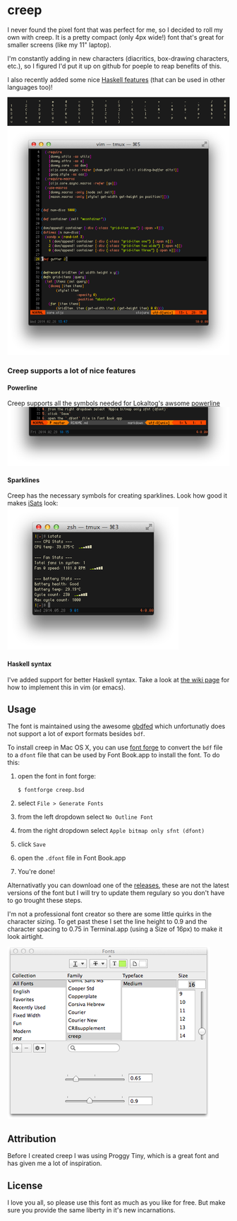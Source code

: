 creep
=====

I never found the pixel font that was perfect for me, so I decided to roll
my own with creep.  It is a pretty compact (only 4px wide!) font that's great
for smaller screens (like my 11" laptop).

I'm constantly adding in new characters (diacritics, box-drawing characters, etc.),
so I figured I'd put it up on github for poeple to reap benefits of this.

I also recently added some nice [Haskell features](https://github.com/romeovs/creep/wiki/Haskell-syntax-sugar) (that
can be used in other languages too)!

![screenshot1](screens/screen.png  "screenshot of the ASCII characters")
![screenshot2](screens/screen2.png "in the wild example")

### Creep supports a lot of nice features
#### Powerline
Creep supports all the symbols needed for Lokaltog's awsome [powerline](https://github.com/Lokaltog/powerline)
![powerline](screens/powerline.png "powerline screenshot")

#### Sparklines
Creep has the necessary symbols for creating sparklines.  Look how good it makes
[iSats](https://github.com/Chris911/iStats) look:
![powerline](screens/istats.png "powerline screenshot")

#### Haskell syntax
I've added support for better Haskell syntax.  Take a look at [the wiki
page](https://github.com/romeovs/creep/wiki/Haskell-syntax-sugar) for how to
implement this in vim (or emacs).

## Usage
The font is maintained using the awesome [gbdfed](http://sofia.nmsu.edu/~mleisher/Software/gbdfed/) 
which unfortunatly does not support a lot of export formats besides `bdf`.

To install creep in Mac OS X, you can use [font forge](http://fontforge.org/) to convert the `bdf`
file to a `dfont` file that can be used by Font Book.app to install the font.  To do this:

1. open the font in font forge:

   ```shell
   $ fontforge creep.bsd
   ```
2. select `File > Generate Fonts`
3. from the left dropdown select `No Outline Font`
4. from the right dropdown select `Apple bitmap only sfnt (dfont)`
5. click `Save`
6. open the `.dfont` file in Font Book.app
7. You're done!

Alternativatly you can download one of the [releases](https://github.com/romeovs/creep/releases),
these are not the latest versions of the font but I will try to update them regulary so you don't
have to go trought these steps.

I'm not a professional font creator so there are some little quirks in the character
sizing.  To get past these I set the line height to 0.9 and the character spacing
to 0.75 in Terminal.app (using a Size of 16px) to make it look airtight.

![terminal](screens/info.png "Terminal.app settings")

## Attribution
Before I created creep I was using Proggy Tiny, which is a great font
and has given me a lot of inspiration.

## License
I love you all, so please use this font as much as you like for free.  But make sure you provide the
same liberty in it's new incarnations.

